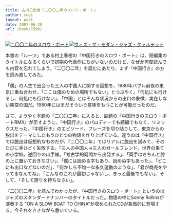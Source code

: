 ```yaml
---
title: 古川日出男『二〇〇二年のスロウ・ボート』
author: sugi
layout: post
date: 2007-06-28
url: /book/1590/
---
```

<a href="http://www.amazon.co.jp/exec/obidos/ASIN/4167679744/chezsugi-22/ref=nosim/" name="amazletlink" target="_blank"><img src="http://i1.wp.com/images-jp.amazon.com/images/G/09/icons/books/comingsoon_books.gif?w=660" alt="二〇〇二年のスロウ・ボート" class="alignleft" alt="no image" data-recalc-dims="1" /></a><a href="http://www.amazon.co.jp/exec/obidos/ASIN/B000NO29AC/chezsugi-22/ref=nosim/" name="amazletlink" target="_blank"><img src="http://i0.wp.com/ecx.images-amazon.com/images/I/514dDJkOUEL.SL160.jpg?w=660" alt="ウィズ・ザ・モダン・ジャズ・クァルテット" class="alignleft" data-recalc-dims="1" /></a>

本書の「ルーツ」である村上春樹の『中国行きのスロウ・ボート』は、短編集のタイトルになるくらいで初期の代表作にちがいないのだけど、なぜか何度読んでも内容を忘れてしまう。『二〇〇二年』を読むにあたり、まず『中国行き』の方を読み直してみた。

「僕」の人生で出会った三人の中国人に関する回想を、1980年バブル前夜の東京に重ね合わせ、「ここは僕のための場所でもない」とつぶやく。「何処にも行けるし、何処にも行けない」、「中国」とはそんな状況からの出口の象徴、実在しない架空の国だ。1980年にはまだそういう意味をもつことが可能だったのだ。

さて、ようやく本題の『二〇〇二年』に入ると、副題の『中国行きのスロウ・ボートRMX』が示すように、『中国行き』のパロディーでも続編でもなく、リミックスだった。『中国行き』のエピソード、フレーズを切り貼りして、東京からの脱出をテーマにしたもうひとつの物語を作り上げている。違うのは『中国行き』では脱出は仮想的なものだが、『二〇〇二年』ではリアルに脱出を試みて、そのたびに手ひどく失敗する。『三人の中国人→三人のガールフレンド。世界の果ての小学校。逆回りの山手線。「考古学的疑問から出発する」、「両手はきちんと膝の上に置いておきなさい」、「僕には読める字もあり、読めぬ字もあった」、「どこにも出口などないのだ」、「何かしら不均一な永久運動のような」、「君が商売をやってるなんてね」、「こんなのこれが最初じゃないし、きっと最後でもない」、そして、「そして誇りを持ちなさい」。

『二〇〇二年』を読んでわかったが、『中国行きのスロウ・ボート』というのはジャズのスタンダードナンバーのタイトルだった。物語の中にSonny Rollinsが演奏する "ON A SLOW BOAT TO CHINA"が収められたCDが象徴的に登場する。今それをききながら書いている。

